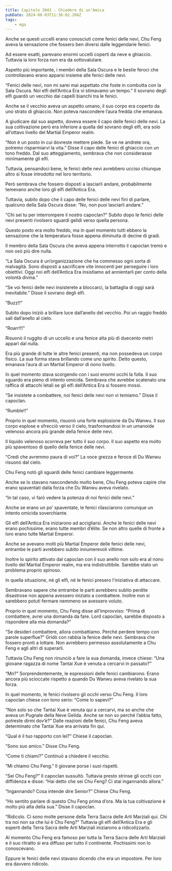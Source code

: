 ```yaml
---
title: Capitolo 2043 - Chiedere di un’Amica
pubDate: 2024-08-03T11:36:02.266Z
tags:
    - mga
---
```



Anche se questi uccelli erano conosciuti come fenici delle nevi, Chu Feng aveva la sensazione che fossero ben diversi dalle leggendarie fenici.

Ad essere esatti, parevano enormi uccelli coperti da neve e ghiaccio. Tuttavia la loro forza non era da sottovalutare.

Aspetto più importante, i membri della Sala Oscura e le bestie feroci che controllavano erano apparsi insieme alle fenici delle nevi.

“Fenici delle nevi, non mi sarei mai aspettato che foste in combutta con la Sala Oscura. Noi elfi dell’Antica Era vi stimavamo un tempo.” Il sovrano degli elfi guardò un vecchio dai capelli bianchi tra le fenici.

Anche se il vecchio aveva un aspetto umano, il suo corpo era coperto da uno strato di ghiaccio. Non poteva nascondere l’aura fredda che emanava.

A giudicare dal suo aspetto, doveva essere il capo delle fenici delle nevi. La sua coltivazione però era inferiore a quella del sovrano degli elfi, era solo all’ottavo livello del Martial Emperor realm.

“Non è un posto in cui dovreste mettere piede. Se ve ne andrete ora, potremo risparmiarvi la vita.” Disse il capo delle fenici di ghiaccio con un tono freddo. Dal suo atteggiamento, sembrava che non considerasse minimamente gli elfi.

Tuttavia, pensandoci bene, le fenici delle nevi avrebbero ucciso chiunque altro si fosse introdotto nel loro territorio.

Però sembrava che fossero disposti a lasciarli andare, probabilmente temevano anche loro gli elfi dell’Antica Era.

Tuttavia, subito dopo che il capo delle fenici delle nevi finì di parlare, qualcuno della Sala Oscura disse: “No, non puoi lasciarli andare.”

“Chi sei tu per interrompere il nostro capoclan?” Subito dopo le fenici delle nevi presenti rivolsero sguardi gelidi verso quella persona.

Questo posto era molto freddo, ma in quel momento tutti ebbero la sensazione che la temperatura fosse appena diminuita di decine di gradi.

Il membro della Sala Oscura che aveva appena interrotto il capoclan tremò e non osò più dire nulla.

“La Sala Oscura è un’organizzazione che ha commesso ogni sorta di malvagità. Sono disposti a sacrificare vite innocenti per perseguire i loro obiettivi. Oggi noi elfi dell’Antica Era insistiamo ad annientarli per conto della volontà divina.”

“Se voi fenici delle nevi insisterete a bloccarci, la battaglia di oggi sarà inevitabile.” Disse il sovrano degli elfi.

“Buzz!!”

Subito dopo iniziò a brillare luce dall’anello del vecchio. Poi un raggio freddo salì dall’anello al cielo.

“Roarr!!!”

Risuonò il ruggito di un uccello e una fenice alta più di duecento metri apparì dal nulla.

Era più grande di tutte le altre fenici presenti, ma non possedeva un corpo fisico. La sua forma stava brillando come uno spirito. Detto questo, emanava l’aura di un Martial Emperor di nono livello.

In quel momento stava scorgendo con i suoi enormi occhi la folla. Il suo sguardo era pieno di intento omicida. Sembrava che avrebbe scatenato una raffica di attacchi letali se gli elfi dell’Antica Era si fossero mossi.

“Se insistete a combattere, noi fenici delle nevi non vi temiamo.” Disse il capoclan.

“Rumble!!”

Proprio in quel momento, risuonò una forte esplosione da Du Wanwu. Il suo corpo esplose e sfrecciò verso il cielo, trasformandosi in un umanoide velenoso ancora più grande della fenice delle nevi.

Il liquido velenoso scorreva per tutto il suo corpo. Il suo aspetto era molto più spaventoso di quello della fenice delle nevi.

“Credi che avremmo paura di voi?” La voce grezza e feroce di Du Wanwu risuonò dal cielo.

Chu Feng notò gli sguardi delle fenici cambiare leggermente.

Anche se lo stavano nascondendo molto bene, Chu Feng poteva capire che erano spaventati dalla forza che Du Wanwu aveva rivelato.

“In tal caso, vi farò vedere la potenza di noi fenici delle nevi.”

Anche se erano un po’ spaventate, le fenici rilasciarono comunque un intento omicida soverchiante.

Gli elfi dell’Antica Era iniziarono ad accigliarsi. Anche le fenici delle nevi erano pochissime, erano tutte membri d’élite. Se non altro quelle di fronte a loro erano tutte Martial Emperor.

Anche se avevano molti più Martial Emperor delle fenici delle nevi, entrambe le parti avrebbero subìto innumerevoli vittime.

Inoltre lo spirito attivato dal capoclan con il suo anello non solo era al nono livello del Martial Emperor realm, ma era indistruttibile. Sarebbe stato un problema proprio spinoso.

In quella situazione, né gli elfi, né le fenici presero l'iniziativa di attaccare.

Sembravano sapere che entrambe le parti avrebbero subìto perdite disastrose non appena avessero iniziato a combattere. Inoltre non si sarebbero potuti fermare nemmeno se avessero voluto.

Proprio in quel momento, Chu Feng disse all’improvviso: “Prima di combattere, avrei una domanda da fare. Lord capoclan, sarebbe disposto a rispondere alla mia domanda?”

“Se desideri combattere, allora combattiamo. Perché perdere tempo con parole superflue?” Gridò con rabbia la fenice delle nevi. Sembrava che fossero pronti a lottare. Non avrebbero permesso assolutamente a Chu Feng e agli altri di superarli.

Tuttavia Chu Feng non rinunciò a fare la sua domanda, invece chiese: “Una giovane ragazza di nome Tantai Xue è venuta a cercarvi in passato?”

“Mn?” Sorprendentemente, le espressioni delle fenici cambiarono. Erano ancora più scioccate rispetto a quando Du Wanwu aveva rivelato la sua forza.

In quel momento, le fenici rivolsero gli occhi verso Chu Feng. Il loro capoclan chiese con tono serio: “Come lo sapevi?”

“Non solo so che Tantai Xue è venuta qui a cercarvi, ma so anche che aveva un Pugnale della Neve Gelida. Anche se non so perché l’abbia fatto, potreste dirmi dov’è?” Dalle reazioni delle fenici, Chu Feng aveva determinato che Tantai Xue era arrivata fin qui.

“Qual è il tuo rapporto con lei?” Chiese il capoclan.

“Sono suo amico.” Disse Chu Feng.

“Come ti chiami?” Continuò a chiedere il vecchio.

“Mi chiamo Chu Feng.” Il giovane porse i suoi rispetti.

“Sei Chu Feng?” Il capoclan sussultò. Tuttavia presto strinse gli occhi con diffidenza e disse: “Hai detto che sei Chu Feng? Ci stai ingannando allora.”

“Ingannando? Cosa intende dire Senior?” Chiese Chu Feng.

“Ho sentito parlare di questo Chu Feng prima d’ora. Ma la tua coltivazione è molto più alta della sua.” Disse il capoclan.

“Ridicolo. Ci sono molte persone della Terra Sacra delle Arti Marziali qui. Chi tra noi non sa che lui è Chu Feng?” Tuttavia gli elfi dell’Antica Era e gli esperti della Terra Sacra delle Arti Marziali iniziarono a ridicolizzarlo.

Al momento Chu Feng era famoso per tutta la Terra Sacra delle Arti Marziali e il suo ritratto si era diffuso per tutto il continente. Pochissimi non lo conoscevano.

Eppure le fenici delle nevi stavano dicendo che era un impostore. Per loro era davvero ridicolo.



